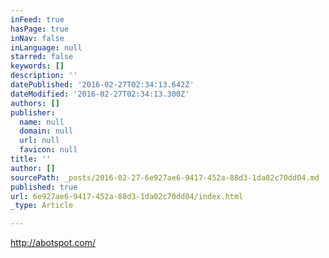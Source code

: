 ```yaml
---
inFeed: true
hasPage: true
inNav: false
inLanguage: null
starred: false
keywords: []
description: ''
datePublished: '2016-02-27T02:34:13.642Z'
dateModified: '2016-02-27T02:34:13.300Z'
authors: []
publisher:
  name: null
  domain: null
  url: null
  favicon: null
title: ''
author: []
sourcePath: _posts/2016-02-27-6e927ae6-9417-452a-88d3-1da02c70dd04.md
published: true
url: 6e927ae6-9417-452a-88d3-1da02c70dd04/index.html
_type: Article

---
```

http://abotspot.com/